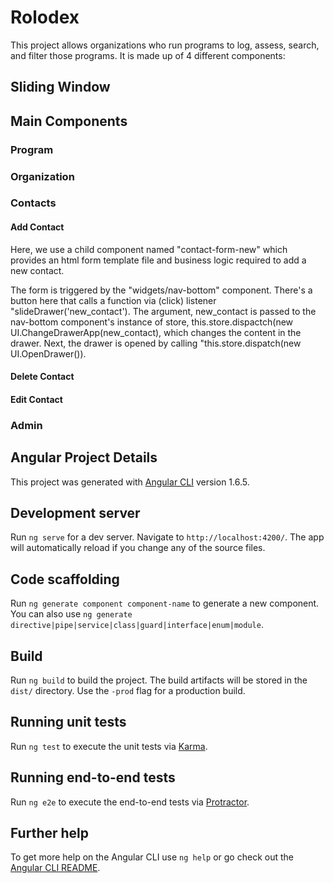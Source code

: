 # Rolodex

This project allows organizations who run programs to log, assess, search, and filter those programs.  It is made up of 4 different components:

## Sliding Window

## Main Components

### Program

### Organization

### Contacts

#### Add Contact

Here, we use a child component named "contact-form-new" which provides an html form template file and business logic required to add a new contact.

The form is triggered by the "widgets/nav-bottom" component.  There's a button here that calls a function via (click) listener "slideDrawer('new_contact').  The argument, new_contact is passed to the nav-bottom component's instance of store, this.store.dispactch(new UI.ChangeDrawerApp(new_contact), which changes the content in the drawer.  Next, the drawer is opened by calling "this.store.dispatch(new UI.OpenDrawer()).





#### Delete Contact
#### Edit Contact

### Admin

## Angular Project Details

This project was generated with [Angular CLI](https://github.com/angular/angular-cli) version 1.6.5.

## Development server

Run `ng serve` for a dev server. Navigate to `http://localhost:4200/`. The app will automatically reload if you change any of the source files.

## Code scaffolding

Run `ng generate component component-name` to generate a new component. You can also use `ng generate directive|pipe|service|class|guard|interface|enum|module`.

## Build

Run `ng build` to build the project. The build artifacts will be stored in the `dist/` directory. Use the `-prod` flag for a production build.

## Running unit tests

Run `ng test` to execute the unit tests via [Karma](https://karma-runner.github.io).

## Running end-to-end tests

Run `ng e2e` to execute the end-to-end tests via [Protractor](http://www.protractortest.org/).

## Further help

To get more help on the Angular CLI use `ng help` or go check out the [Angular CLI README](https://github.com/angular/angular-cli/blob/master/README.md).
